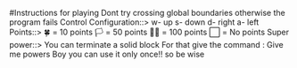 #Instructions for playing
Dont try crossing global boundaries otherwise the program fails
Control Configuration::>
         w- up
         s- down
         d- right
         a- left
Points::> 
         🍀 = 10 points
         🏳️‍ = 50 points
         🏳️‍🌈 = 100 points
         ⬜ = No points
Super power::>
         You can terminate a solid block
         For that give the command : Give me powers
         Boy you can use it only once!! so be wise
